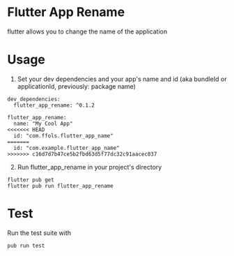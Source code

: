 # Flutter App Rename 

flutter allows you to change the name of the application
# Usage

1. Set your dev dependencies and your app's name and id (aka bundleId or applicationId, previously: package name)

```
dev_dependencies:
  flutter_app_rename: ^0.1.2

flutter_app_rename:
  name: "My Cool App"
<<<<<<< HEAD
  id: "com.ffols.flutter_app_name"
=======
  id: "com.example.flutter_app_name"
>>>>>>> c16d7d7b47ce5b2fbd63d5f77dc32c91aacec037
```

2. Run flutter_app_rename in your project's directory

```
flutter pub get
flutter pub run flutter_app_rename
```

# Test

Run the test suite with

`pub run test`

